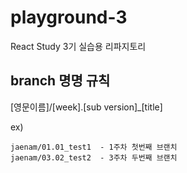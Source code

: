 # playground-3

React Study 3기 실습용 리파지토리

## branch 명명 규칙

[영문이름]/[week].[sub version]_[title]

ex)
```
jaenam/01.01_test1  - 1주차 첫번째 브랜치
jaenam/03.02_test2  - 3주차 두번째 브랜치
```
